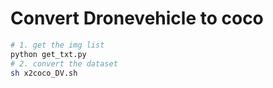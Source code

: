 # Convert Dronevehicle to coco
```bash
# 1. get the img list
python get_txt.py
# 2. convert the dataset
sh x2coco_DV.sh
```